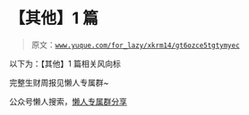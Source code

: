 # 【其他】1 篇

> 原文：[`www.yuque.com/for_lazy/xkrm14/gt6ozce5tgtymyec`](https://www.yuque.com/for_lazy/xkrm14/gt6ozce5tgtymyec)

以下为：【其他】1 篇相关风向标

完整生财周报见懒人专属群~

公众号懒人搜索，[懒人专属群分享](https://lazybook.fun/#/blog/group)